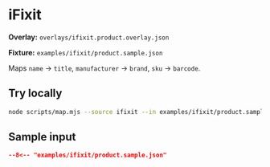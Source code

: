 # iFixit

**Overlay:** `overlays/ifixit.product.overlay.json`

**Fixture:** `examples/ifixit/product.sample.json`

Maps `name` → `title`, `manufacturer` → `brand`, `sku` → `barcode`.

## Try locally

```bash
node scripts/map.mjs --source ifixit --in examples/ifixit/product.sample.json
```

## Sample input

```json
--8<-- "examples/ifixit/product.sample.json"
```
